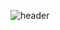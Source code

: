 ![header](https://capsule-render.vercel.app/api?type=waving&color=CBBFAD&height=300&section=header&desc=yeahyun%20Github%20Profile&descAlignY=75&descAlign=60&text=Welcome!&fontColor=5B483B&fontSize=70)

<!--
**YeahyunKim/YeahyunKim** is a ✨ _special_ ✨ repository because its `README.md` (this file) appears on your GitHub profile.

Here are some ideas to get you started:

- 🔭 I’m currently working on ...
- 🌱 I’m currently learning ...
- 👯 I’m looking to collaborate on ...
- 🤔 I’m looking for help with ...
- 💬 Ask me about ...
- 📫 How to reach me: ...
- 😄 Pronouns: ...
- ⚡ Fun fact: ...
-->
